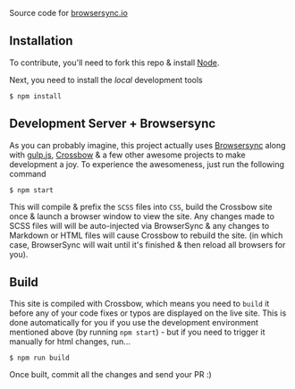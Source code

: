 Source code for [browsersync.io](http://browsersync.io/)

## Installation

To contribute, you'll need to fork this repo & install [Node](https://nodejs.org/download/).

Next, you need to install the *local* development tools

```
$ npm install
```

## Development Server + Browsersync

As you can probably imagine, this project actually uses [Browsersync](https://github.com/browsersync/browser-sync) along with [gulp.js](https://github.com/gulpjs/gulp/blob/master/docs/getting-started.md), [Crossbow](https://github.com/Crossbow-js/crossbow) & a few other awesome projects
to make development a joy. To experience the awesomeness, just run the following command

```
$ npm start
```

This will compile & prefix the `SCSS` files into `CSS`, build the Crossbow site once & launch a browser window to view the site.
Any changes made to SCSS files will will be auto-injected via BrowserSync & any changes to Markdown or HTML files will cause
Crossbow to rebuild the site. (in which case, BrowserSync will wait until it's finished & then reload all browsers for you).

## Build

This site is compiled with Crossbow, which means you need to `build` it before any
of your code fixes or typos are displayed on the live site. This is done automatically for you if you 
use the development environment mentioned above (by running `npm start`) - but if you need to trigger 
it manually for html changes, run...
 
```
$ npm run build
```

Once built, commit all the changes and send your PR :)
